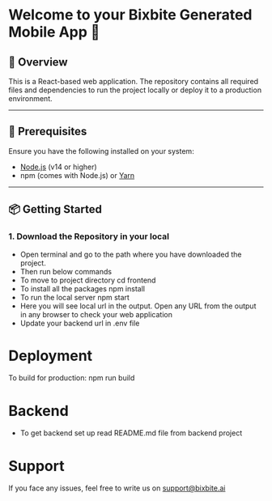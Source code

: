# Welcome to your Bixbite Generated Mobile App 👋

## 🚀 Overview

This is a React-based web application. The repository contains all required files and dependencies to run the project locally or deploy it to a production environment.

---

## 🧰 Prerequisites

Ensure you have the following installed on your system:

- [Node.js](https://nodejs.org/) (v14 or higher)
- npm (comes with Node.js) or [Yarn](https://yarnpkg.com/)

---

## 📦 Getting Started

### 1. Download the Repository in your local 

- Open terminal and go to the path where you have downloaded the project.
- Then run below commands
- To move to project directory
cd frontend
- To install all the packages
npm install
- To run the local server
npm start
- Here you will see local url in the output. Open any URL from the output in any browser to check your web application
- Update your backend url in .env file

# Deployment
To build for production:
npm run build

# Backend
- To get backend set up read README.md file from backend project 

# Support
If you face any issues, feel free to write us on support@bixbite.ai

